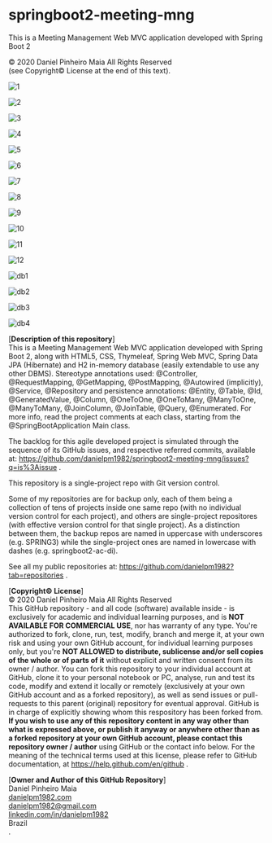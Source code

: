 # springboot2-meeting-mng
This is a Meeting Management Web MVC application developed with Spring Boot 2

© 2020 Daniel Pinheiro Maia All Rights Reserved<br>
(see Copyright© License at the end of this text).

![1](https://github.com/danielpm1982/springboot2-meeting-mng/blob/master/src/main/java/com/danielpm1982/springboot2meetingmng/test/1.png)

![2](https://github.com/danielpm1982/springboot2-meeting-mng/blob/master/src/main/java/com/danielpm1982/springboot2meetingmng/test/2.png)

![3](https://github.com/danielpm1982/springboot2-meeting-mng/blob/master/src/main/java/com/danielpm1982/springboot2meetingmng/test/3.png)

![4](https://github.com/danielpm1982/springboot2-meeting-mng/blob/master/src/main/java/com/danielpm1982/springboot2meetingmng/test/4.png)

![5](https://github.com/danielpm1982/springboot2-meeting-mng/blob/master/src/main/java/com/danielpm1982/springboot2meetingmng/test/5.png)

![6](https://github.com/danielpm1982/springboot2-meeting-mng/blob/master/src/main/java/com/danielpm1982/springboot2meetingmng/test/6.png)

![7](https://github.com/danielpm1982/springboot2-meeting-mng/blob/master/src/main/java/com/danielpm1982/springboot2meetingmng/test/7.png)

![8](https://github.com/danielpm1982/springboot2-meeting-mng/blob/master/src/main/java/com/danielpm1982/springboot2meetingmng/test/8.png)

![9](https://github.com/danielpm1982/springboot2-meeting-mng/blob/master/src/main/java/com/danielpm1982/springboot2meetingmng/test/9.png)

![10](https://github.com/danielpm1982/springboot2-meeting-mng/blob/master/src/main/java/com/danielpm1982/springboot2meetingmng/test/10.png)

![11](https://github.com/danielpm1982/springboot2-meeting-mng/blob/master/src/main/java/com/danielpm1982/springboot2meetingmng/test/11.png)

![12](https://github.com/danielpm1982/springboot2-meeting-mng/blob/master/src/main/java/com/danielpm1982/springboot2meetingmng/test/12.png)

![db1](https://github.com/danielpm1982/springboot2-meeting-mng/blob/master/src/main/java/com/danielpm1982/springboot2meetingmng/test/H2_GUI.png)

![db2](https://github.com/danielpm1982/springboot2-meeting-mng/blob/master/src/main/java/com/danielpm1982/springboot2meetingmng/test/view1.png)

![db3](https://github.com/danielpm1982/springboot2-meeting-mng/blob/master/src/main/java/com/danielpm1982/springboot2meetingmng/test/view2.png)

![db4](https://github.com/danielpm1982/springboot2-meeting-mng/blob/master/src/main/java/com/danielpm1982/springboot2meetingmng/test/fullJoin.png)

[**Description of this repository**]<br>
This is a Meeting Management Web MVC application developed with Spring Boot 2, along with HTML5, CSS, Thymeleaf, Spring Web MVC, Spring Data JPA (Hibernate) and H2 in-memory database (easily extendable to use any other DBMS). Stereotype annotations used: @Controller, @RequestMapping, @GetMapping, @PostMapping, @Autowired (implicitly), @Service, @Repository and persistence annotations: @Entity, @Table, @Id, @GeneratedValue, @Column, @OneToOne, @OneToMany, @ManyToOne, @ManyToMany, @JoinColumn, @JoinTable, @Query, @Enumerated. For more info, read the project comments at each class, starting from the @SpringBootApplication Main class.

The backlog for this agile developed project is simulated through the sequence of its GitHub issues, and respective referred commits, available at: https://github.com/danielpm1982/springboot2-meeting-mng/issues?q=is%3Aissue .

This repository is a single-project repo with Git version control.

Some of my repositories are for backup only, each of them being a collection of tens of projects inside one same repo (with no individual version control for each project), and others are single-project repositores (with effective version control for that single project). As a distinction between them, the backup repos are named in uppercase with underscores (e.g. SPRING3) while the single-project ones are named in lowercase with dashes (e.g. springboot2-ac-di).

See all my public repositories at:
https://github.com/danielpm1982?tab=repositories .

[**Copyright© License**]<br>
© 2020 Daniel Pinheiro Maia All Rights Reserved<br>
This GitHub repository - and all code (software) available inside - is exclusively for academic and individual learning purposes, and is **NOT AVAILABLE FOR COMMERCIAL USE**, nor has warranty of any type. You're authorized to fork, clone, run, test, modify, branch and merge it, at your own risk and using your own GitHub account, for individual learning purposes only, but you're **NOT ALLOWED to distribute, sublicense and/or sell copies of the whole or of parts of it** without explicit and written consent from its owner / author. You can fork this repository to your individual account at GitHub, clone it to your personal notebook or PC, analyse, run and test its code, modify and extend it locally or remotely (exclusively at your own GitHub account and as a forked repository), as well as send issues or pull-requests to this parent (original) repository for eventual approval. GitHub is in charge of explicitly showing whom this respository has been forked from. **If you wish to use any of this repository content in any way other than what is expressed above, or publish it anyway or anywhere other than as a forked repository at your own GitHub account, please contact this repository owner / author** using GitHub or the contact info below. For the meaning of the technical terms used at this license, please refer to GitHub documentation, at https://help.github.com/en/github .

[**Owner and Author of this GitHub Repository**]<br>
Daniel Pinheiro Maia<br>
[danielpm1982.com](http://www.danielpm1982.com)<br>
danielpm1982@gmail.com<br>
[linkedin.com/in/danielpm1982](https://www.linkedin.com/in/danielpm1982)<br>
Brazil<br>
.
